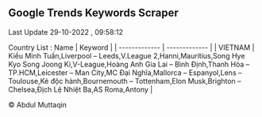 

## Google Trends Keywords Scraper 
 
Last Update 29-10-2022 , 09:58:12

Country List :
 Name  | Keyword |
| ------------- | ------------- |
| VIETNAM | Kiều Minh Tuấn,Liverpool – Leeds,V.League 2,Hanni,Mauritius,Song Hye Kyo Song Joong Ki,V-League,Hoàng Anh Gia Lai – Bình Định,Thanh Hóa – TP.HCM,Leicester – Man City,MC Đại Nghĩa,Mallorca – Espanyol,Lens – Toulouse,Kẻ độc hành,Bournemouth – Tottenham,Elon Musk,Brighton – Chelsea,Địch Lệ Nhiệt Ba,AS Roma,Antony |



© Abdul Muttaqin 
